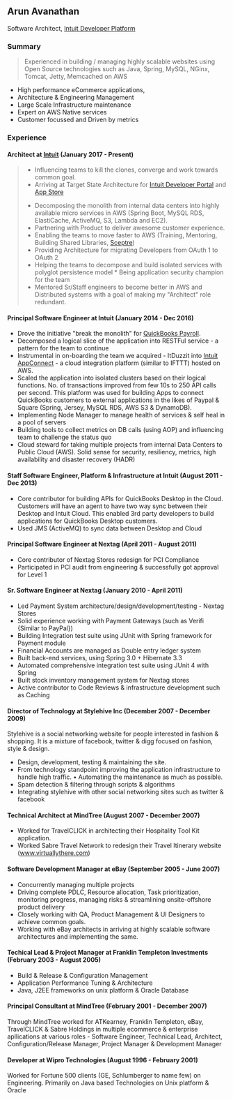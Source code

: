 ## Arun Avanathan
Software Architect, [Intuit Developer Platform](https://developer.intuit.com)

### Summary
> Experienced in building / managing highly scalable websites using Open Source technologies such as Java, Spring, MySQL, NGinx, Tomcat, Jetty, Memcached on AWS

* High performance eCommerce applications, 
* Architecture & Engineering Management
* Large Scale Infrastructure maintenance
* Expert on AWS Native services
* Customer focussed and Driven by metrics

### Experience
#### Architect at [Intuit](https://www.intuit.com) (January 2017 - Present)
> - Influencing teams to kill the clones, converge and work towards common goal.
> - Arriving at Target State Architecture for [Intuit Developer Portal](https://developer.intuit.com) and [App Store](https://apps.intuit.com)
> * Decomposing the monolith from internal data centers into highly available micro services in AWS (Spring Boot, MySQL RDS, ElastiCache, ActiveMQ, S3, Lambda and EC2). 
> * Partnering with Product to deliver awesome customer experience.
> * Enabling the teams to move faster to AWS (Training, Mentoring, Building Shared Libraries, [Sceptre](https://github.com/cloudreach/sceptre))
> * Providing Architecture for migrating Developers from OAuth 1 to OAuth 2
> * Helping the teams to decompose and build isolated services with polyglot persistence model * Being application security champion for the team
> * Mentored Sr/Staff engineers to become better in AWS and Distributed systems with a goal of making my "Architect" role redundant.

#### Principal Software Engineer at Intuit (January 2014 - Dec 2016)
* Drove the initiative "break the monolith" for [QuickBooks Payroll](https://payroll.intuit.com).
* Decomposed a logical slice of the application into RESTFul service - a pattern for the team to continue
* Instrumental in on-boarding the team we acquired - ItDuzzit into [Intuit AppConnect](https://appconnect.intuit.com) - a cloud integration platform (similar to IFTTT) hosted on AWS. 
* Scaled the application into isolated clusters based on their logical functions. No. of transactions improved from few 10s to 250 API calls per second. This platform was used for building Apps to connect QuickBooks customers to external applications in the likes of Paypal & Square (Spring, Jersey, MySQL RDS, AWS S3 & DynamoDB).
* Implementing Node Manager to manage health of services & self heal in a pool of servers
* Building tools to collect metrics on DB calls (using AOP) and influencing team to challenge the status quo
* Cloud steward for taking multiple projects from internal Data Centers to Public Cloud (AWS). Solid sense for security, resiliency, metrics, high availability and disaster recovery (HADR)

#### Staff Software Engineer, Platform & Infrastructure at Intuit (August 2011 - Dec 2013)
* Core contributor for building APIs for QuickBooks Desktop in the Cloud. Customers will have an agent to have two way sync between their Desktop and Intuit Cloud. This enabled 3rd party developers to build applications for QuickBooks Desktop customers.
* Used JMS (ActiveMQ) to sync data between Desktop and Cloud

#### Principal Software Engineer at Nextag (April 2011 - August 2011)
* Core contributor of Nextag Stores redesign for PCI Compliance
* Participated in PCI audit from engineering & successfully got approval for Level 1

#### Sr. Software Engineer at Nextag (January 2010 - April 2011)
* Led Payment System architecture/design/development/testing - Nextag Stores
* Solid experience working with Payment Gateways (such as Verifi {Similar to PayPal}) 
* Building Integration test suite using JUnit with Spring framework for Payment module 
* Financial Accounts are managed as Double entry ledger system
* Built back-end services, using Spring 3.0 + Hibernate 3.3
* Automated comprehensive integration test suite using JUnit 4 with Spring
* Built stock inventory management system for Nextag stores
* Active contributor to Code Reviews & infrastructure development such as Caching

#### Director of Technology at Stylehive Inc (December 2007 - December 2009)
Stylehive is a social networking website for people interested in fashion & shopping. It is a mixture of facebook, twitter & digg focused on fashion, style & design.

* Design, development, testing & maintaining the site.
* From technology standpoint improving the application infrastructure to handle high traffic. • Automating the maintenance as much as possible.
* Spam detection & filtering through scripts & algorithms
* Integrating stylehive with other social networking sites such as twitter & facebook

#### Technical Architect at MindTree (August 2007 - December 2007)
* Worked for TravelCLICK in architecting their Hospitality Tool Kit application.
* Worked Sabre Travel Network to redesign their Travel Itinerary website (www.virtuallythere.com)

#### Software Development Manager at eBay (September 2005 - June 2007)
* Concurrently managing multiple projects
* Driving complete PDLC, Resource allocation, Task prioritization, monitoring progress, managing risks & streamlining onsite-offshore product delivery
* Closely working with QA, Product Management &amp; UI Designers to achieve common goals. 
* Working with eBay architects in arriving at highly scalable software architectures and implementing the same.

#### Techical Lead & Project Manager at Franklin Templeton Investments (February 2003 - August 2005)
* Build & Release & Configuration Management
* Application Performance Tuning &amp; Architecture
* Java, J2EE frameworks on unix platform & Oracle Database

#### Principal Consultant at MindTree (February 2001 - December 2007)
Through MindTree worked for ATKearney, Franklin Templeton, eBay, TravelCLICK &amp; Sabre Holdings in multiple ecommerce &amp; enterprise apllications at various roles - Software Engineer, Technical Lead, Architect, Configuration/Release Manager, Project Manager &amp; Development Manager

#### Developer at Wipro Technologies (August 1996 - February 2001)
Worked for Fortune 500 clients (GE, Schlumberger to name few) on Engineering. Primarily on Java based Technologies on Unix platform & Oracle

